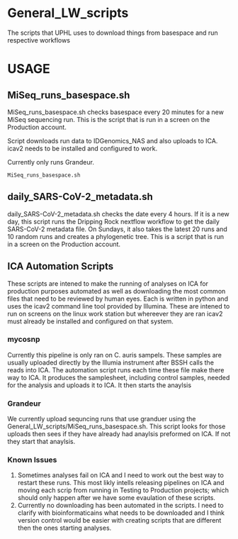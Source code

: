 # General_LW_scripts
The scripts that UPHL uses to download things from basespace and run respective workflows

# USAGE


## MiSeq_runs_basespace.sh

MiSeq_runs_basespace.sh checks basespace every 20 minutes for a new MiSeq sequencing run. This is the script that is run in a screen on the Production account.

Script downloads run data to IDGenomics_NAS and also uploads to ICA. icav2 needs to be installed and configured to work. 

Currently only runs Grandeur.

```
MiSeq_runs_basespace.sh
```

## daily_SARS-CoV-2_metadata.sh

daily_SARS-CoV-2_metadata.sh checks the date every 4 hours. If it is a new day, this script runs the Dripping Rock nextflow workflow to get the daily SARS-CoV-2 metadata file. On Sundays, it also takes the latest 20 runs and 10 random runs and creates a phylogenetic tree. This is a script that is run in a screen on the Production account.

## ICA Automation Scripts
These scripts are intened to make the running of analyses on ICA for production purposes automated as well as downloading the most common files that need to be reviewed by human eyes. Each is written in python and uses the icav2 command line tool provided by Illumina. These are intened to run on screens on the linux work station but whereever they are ran icav2 must already be installed and configured on that system.

### mycosnp
Currently this pipeline is only ran on C. auris sampels. These samples are usually uploaded directly by the Illumia instrument after BSSH calls the reads into ICA.
The automation script runs each time these file make there way to ICA. It produces the samplesheet, including control samples, needed for the analysis and uploads it to ICA. It then starts the anaylsis

### Grandeur
We currently upload sequncing runs that use granduer using the General_LW_scripts/MiSeq_runs_basespace.sh. This script looks for those uploads then sees if they have already had anaylsis preformed on ICA. If not they start that anaylsis.

### Known Issues
1. Sometimes analyses fail on ICA and I need to work out the best way to restart these runs. This most likly intells releasing pipelines on ICA and moving each scrip from running in Testing to Production projects; which should only happen after we have some evaulation of these scripts.
2. Currently no downloading has been automated in the scripts. I need to clarify with bioinformaticains what needs to be downloaded and I think version control would be easier with creating scripts that are different then the ones starting analyses.
